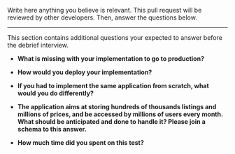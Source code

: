 Write here anything you believe is relevant. This pull request will be reviewed by other developers.
Then, answer the questions below.

---

This section contains additional questions your expected to answer before the debrief interview.

- **What is missing with your implementation to go to production?**

- **How would you deploy your implementation?**

- **If you had to implement the same application from scratch, what would you do differently?**

- **The application aims at storing hundreds of thousands listings and millions of prices, and be accessed by millions
  of users every month. What should be anticipated and done to handle it? Please join a schema to this answer.**

- **How much time did you spent on this test?**

